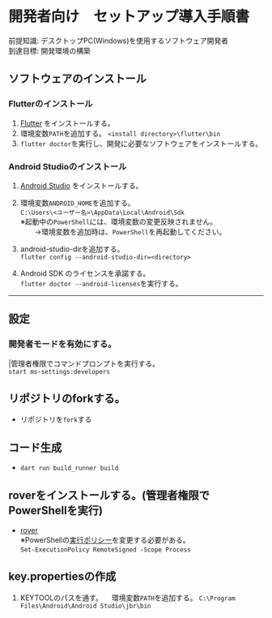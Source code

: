 # 開発者向け　セットアップ導入手順書

前提知識: デスクトップPC(Windows)を使用するソフトウェア開発者  
到達目標: 開発環境の構築  

## ソフトウェアのインストール
### Flutterのインストール
1. [Flutter](https://docs.flutter.dev/get-started/install/windows) をインストールする。
1.  環境変数`PATH`を追加する。 
   `<install directory>\flutter\bin`
1. `flutter doctor`を実行し、開発に必要なソフトウェアをインストールする。

### Android Studioのインストール
1. [Android Studio](https://docs.flutter.dev/get-started/install/windows#android-setup) をインストールする。

1. 環境変数`ANDROID_HOME`を追加する。  
`C:\Users\<ユーザー名>\AppData\Local\Android\Sdk`  
  ※起動中の`PowerShell`には、環境変数の変更反映されません。  
　　→環境変数を追加時は、`PowerShell`を再起動してください。
1. android-studio-dirを追加する。  
 `flutter config --android-studio-dir=<directory>`
1. Android SDK のライセンスを承諾する。  
   `flutter doctor --android-licenses`を実行する。

---

## 設定
### 開発者モードを有効にする。
|管理者権限でコマンドプロンプトを実行する。  
`start ms-settings:developers`

## リポジトリのforkする。
- リポジトリを`fork`する
## コード生成
- `dart run build_runner build`
## roverをインストールする。(管理者権限でPowerShellを実行)
- [rover](https://www.apollographql.com/docs/rover/getting-started/#windows-powershell-installer)  
※PowerShellの[実行ポリシー](https://learn.microsoft.com/ja-jp/powershell/module/microsoft.powershell.core/about/about_execution_policies)を変更する必要がある。  
  `Set-ExecutionPolicy RemoteSigned -Scope Process`

## key.propertiesの作成
1. KEYTOOLのパスを通す。
　環境変数`PATH`を追加する。 
`C:\Program Files\Android\Android Studio\jbr\bin`

